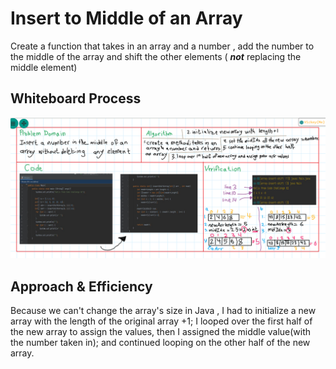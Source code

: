 # Insert to Middle of an Array
Create a function that takes in an array and a number , add the number to the middle of the array and shift the other elements ( ***not*** replacing the middle element)

## Whiteboard Process

![array-insert-shift](./array-insert-shift.png)

## Approach & Efficiency
Because we can't change the array's size in Java , I had to initialize a new array with the length of the original array +1;
I looped over the first half of the new array to assign the values, then I assigned the middle value(with the number taken in); and continued looping on the other half of the new array.